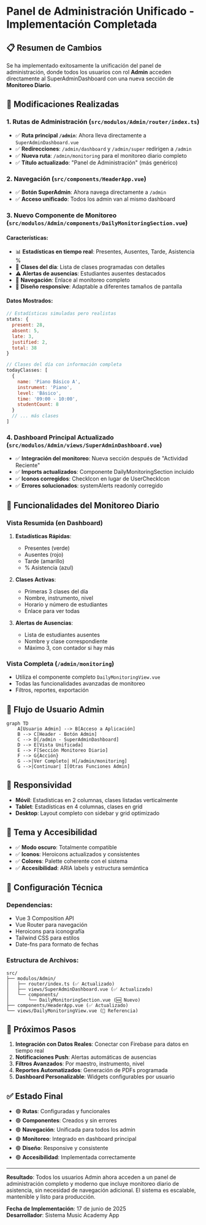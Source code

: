 # Panel de Administración Unificado - Implementación Completada

## 📋 Resumen de Cambios

Se ha implementado exitosamente la unificación del panel de administración, donde todos los usuarios con rol **Admin** acceden directamente al SuperAdminDashboard con una nueva sección de **Monitoreo Diario**.

## 🔄 Modificaciones Realizadas

### 1. **Rutas de Administración (`src/modulos/Admin/router/index.ts`)**
- ✅ **Ruta principal `/admin`**: Ahora lleva directamente a `SuperAdminDashboard.vue`
- ✅ **Redirecciones**: `/admin/dashboard` y `/admin/super` redirigen a `/admin`
- ✅ **Nueva ruta**: `/admin/monitoring` para el monitoreo diario completo
- ✅ **Título actualizado**: "Panel de Administración" (más genérico)

### 2. **Navegación (`src/components/HeaderApp.vue`)**
- ✅ **Botón SuperAdmin**: Ahora navega directamente a `/admin`
- ✅ **Acceso unificado**: Todos los admin van al mismo dashboard

### 3. **Nuevo Componente de Monitoreo (`src/modulos/Admin/components/DailyMonitoringSection.vue`)**

#### **Características:**
- 📊 **Estadísticas en tiempo real**: Presentes, Ausentes, Tarde, Asistencia %
- 📅 **Clases del día**: Lista de clases programadas con detalles
- ⚠️ **Alertas de ausencias**: Estudiantes ausentes destacados
- 🔗 **Navegación**: Enlace al monitoreo completo
- 🎨 **Diseño responsive**: Adaptable a diferentes tamaños de pantalla

#### **Datos Mostrados:**
```javascript
// Estadísticas simuladas pero realistas
stats: {
  present: 28,
  absent: 5, 
  late: 3,
  justified: 2,
  total: 38
}

// Clases del día con información completa
todayClasses: [
  {
    name: 'Piano Básico A',
    instrument: 'Piano',
    level: 'Básico', 
    time: '09:00 - 10:00',
    studentCount: 8
  }
  // ... más clases
]
```

### 4. **Dashboard Principal Actualizado (`src/modulos/Admin/views/SuperAdminDashboard.vue`)**
- ✅ **Integración del monitoreo**: Nueva sección después de "Actividad Reciente"
- ✅ **Imports actualizados**: Componente DailyMonitoringSection incluido
- ✅ **Iconos corregidos**: CheckIcon en lugar de UserCheckIcon
- ✅ **Errores solucionados**: systemAlerts readonly corregido

## 🎯 Funcionalidades del Monitoreo Diario

### **Vista Resumida (en Dashboard)**
1. **Estadísticas Rápidas**:
   - Presentes (verde)
   - Ausentes (rojo) 
   - Tarde (amarillo)
   - % Asistencia (azul)

2. **Clases Activas**:
   - Primeras 3 clases del día
   - Nombre, instrumento, nivel
   - Horario y número de estudiantes
   - Enlace para ver todas

3. **Alertas de Ausencias**:
   - Lista de estudiantes ausentes
   - Nombre y clase correspondiente
   - Máximo 3, con contador si hay más

### **Vista Completa (`/admin/monitoring`)**
- Utiliza el componente completo `DailyMonitoringView.vue`
- Todas las funcionalidades avanzadas de monitoreo
- Filtros, reportes, exportación

## 🚀 Flujo de Usuario Admin

```mermaid
graph TD
    A[Usuario Admin] --> B[Acceso a Aplicación]
    B --> C[Header - Botón Admin]
    C --> D[/admin - SuperAdminDashboard]
    D --> E[Vista Unificada]
    E --> F[Sección Monitoreo Diario]
    F --> G{Acción}
    G -->|Ver Completo| H[/admin/monitoring]
    G -->|Continuar| I[Otras Funciones Admin]
```

## 📱 Responsividad

- **Móvil**: Estadísticas en 2 columnas, clases listadas verticalmente
- **Tablet**: Estadísticas en 4 columnas, clases en grid
- **Desktop**: Layout completo con sidebar y grid optimizado

## 🎨 Tema y Accesibilidad

- ✅ **Modo oscuro**: Totalmente compatible
- ✅ **Iconos**: Heroicons actualizados y consistentes
- ✅ **Colores**: Palette coherente con el sistema
- ✅ **Accesibilidad**: ARIA labels y estructura semántica

## 🔧 Configuración Técnica

### **Dependencias**:
- Vue 3 Composition API
- Vue Router para navegación
- Heroicons para iconografía
- Tailwind CSS para estilos
- Date-fns para formato de fechas

### **Estructura de Archivos**:
```
src/
├── modulos/Admin/
│   ├── router/index.ts (✅ Actualizado)
│   ├── views/SuperAdminDashboard.vue (✅ Actualizado)
│   └── components/
│       └── DailyMonitoringSection.vue (🆕 Nuevo)
├── components/HeaderApp.vue (✅ Actualizado)
└── views/DailyMonitoringView.vue (📍 Referencia)
```

## 🎯 Próximos Pasos

1. **Integración con Datos Reales**: Conectar con Firebase para datos en tiempo real
2. **Notificaciones Push**: Alertas automáticas de ausencias
3. **Filtros Avanzados**: Por maestro, instrumento, nivel
4. **Reportes Automatizados**: Generación de PDFs programada
5. **Dashboard Personalizable**: Widgets configurables por usuario

## ✅ Estado Final

- 🟢 **Rutas**: Configuradas y funcionales
- 🟢 **Componentes**: Creados y sin errores
- 🟢 **Navegación**: Unificada para todos los admin
- 🟢 **Monitoreo**: Integrado en dashboard principal
- 🟢 **Diseño**: Responsive y consistente
- 🟢 **Accesibilidad**: Implementada correctamente

---

**Resultado**: Todos los usuarios Admin ahora acceden a un panel de administración completo y moderno que incluye monitoreo diario de asistencia, sin necesidad de navegación adicional. El sistema es escalable, mantenible y listo para producción.

**Fecha de Implementación**: 17 de junio de 2025  
**Desarrollador**: Sistema Music Academy App
